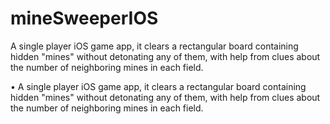 # mineSweeperIOS
A single player iOS game app, it clears a rectangular board containing hidden "mines" without detonating any of them, with help from clues about the number of neighboring mines in each field. 

• A single player iOS game app, it clears a rectangular board containing hidden "mines" without detonating any of them, with help from clues about the number of neighboring mines in each field. 
